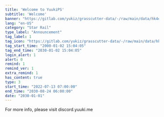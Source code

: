 ```yaml
---
title: 'Welcome to YuukiPS'
subtitle: 'Welcome'
banner: "https://gitlab.com/yukiz/grasscutter-data/-/raw/main/data/hk4e/announcement/image/banner1.jpg"
lang: "en-US"
category: "Star Rail"
type_label: "Announcement"
tag_label: 1
tag_icon: "https://gitlab.com/yukiz/grasscutter-data/-/raw/main/data/hk4e/announcement/image/alert/warning.png"
tag_start_time: "2000-01-02 15:04:05"
tag_end_time: "2030-01-02 15:04:05"
login_alert: 1
alert: 0
remind: 1
remind_ver: 1
extra_remind: 1
has_content: true
type: 3
start_time: "2022-07-13 07:00:00"
end_time: "2030-08-24 06:00:00"
date: "2030-01-01"
---
```

For more info, please visit discord.yuuki.me